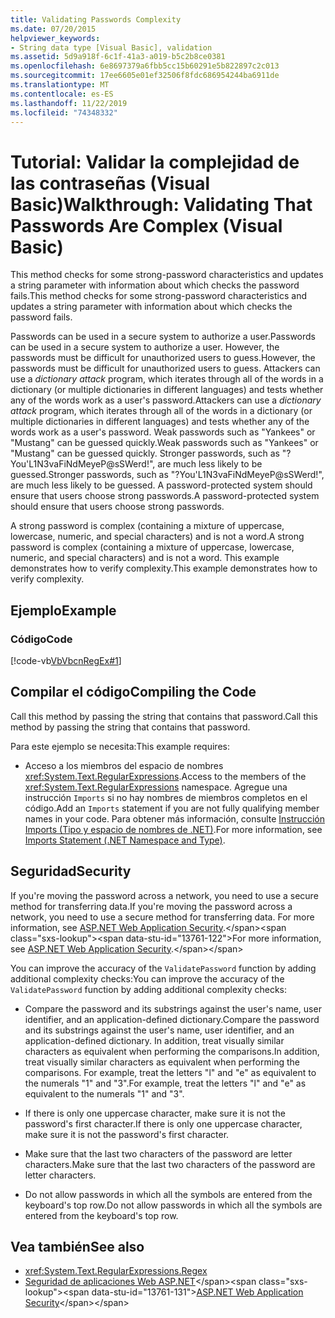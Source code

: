 ```yaml
---
title: Validating Passwords Complexity
ms.date: 07/20/2015
helpviewer_keywords:
- String data type [Visual Basic], validation
ms.assetid: 5d9a918f-6c1f-41a3-a019-b5c2b8ce0381
ms.openlocfilehash: 6e8697379a6fbb5cc15b60291e5b822897c2c013
ms.sourcegitcommit: 17ee6605e01ef32506f8fdc686954244ba6911de
ms.translationtype: MT
ms.contentlocale: es-ES
ms.lasthandoff: 11/22/2019
ms.locfileid: "74348332"
---
```

# <a name="walkthrough-validating-that-passwords-are-complex-visual-basic"></a><span data-ttu-id="13761-102">Tutorial: Validar la complejidad de las contraseñas (Visual Basic)</span><span class="sxs-lookup"><span data-stu-id="13761-102">Walkthrough: Validating That Passwords Are Complex (Visual Basic)</span></span>
<span data-ttu-id="13761-103">This method checks for some strong-password characteristics and updates a string parameter with information about which checks the password fails.</span><span class="sxs-lookup"><span data-stu-id="13761-103">This method checks for some strong-password characteristics and updates a string parameter with information about which checks the password fails.</span></span>  
  
 <span data-ttu-id="13761-104">Passwords can be used in a secure system to authorize a user.</span><span class="sxs-lookup"><span data-stu-id="13761-104">Passwords can be used in a secure system to authorize a user.</span></span> <span data-ttu-id="13761-105">However, the passwords must be difficult for unauthorized users to guess.</span><span class="sxs-lookup"><span data-stu-id="13761-105">However, the passwords must be difficult for unauthorized users to guess.</span></span> <span data-ttu-id="13761-106">Attackers can use a *dictionary attack* program, which iterates through all of the words in a dictionary (or multiple dictionaries in different languages) and tests whether any of the words work as a user's password.</span><span class="sxs-lookup"><span data-stu-id="13761-106">Attackers can use a *dictionary attack* program, which iterates through all of the words in a dictionary (or multiple dictionaries in different languages) and tests whether any of the words work as a user's password.</span></span> <span data-ttu-id="13761-107">Weak passwords such as "Yankees" or "Mustang" can be guessed quickly.</span><span class="sxs-lookup"><span data-stu-id="13761-107">Weak passwords such as "Yankees" or "Mustang" can be guessed quickly.</span></span> <span data-ttu-id="13761-108">Stronger passwords, such as "?You'L1N3vaFiNdMeyeP@sSWerd!", are much less likely to be guessed.</span><span class="sxs-lookup"><span data-stu-id="13761-108">Stronger passwords, such as "?You'L1N3vaFiNdMeyeP@sSWerd!", are much less likely to be guessed.</span></span> <span data-ttu-id="13761-109">A password-protected system should ensure that users choose strong passwords.</span><span class="sxs-lookup"><span data-stu-id="13761-109">A password-protected system should ensure that users choose strong passwords.</span></span>  
  
 <span data-ttu-id="13761-110">A strong password is complex (containing a mixture of uppercase, lowercase, numeric, and special characters) and is not a word.</span><span class="sxs-lookup"><span data-stu-id="13761-110">A strong password is complex (containing a mixture of uppercase, lowercase, numeric, and special characters) and is not a word.</span></span> <span data-ttu-id="13761-111">This example demonstrates how to verify complexity.</span><span class="sxs-lookup"><span data-stu-id="13761-111">This example demonstrates how to verify complexity.</span></span>  
  
## <a name="example"></a><span data-ttu-id="13761-112">Ejemplo</span><span class="sxs-lookup"><span data-stu-id="13761-112">Example</span></span>  
  
### <a name="code"></a><span data-ttu-id="13761-113">Código</span><span class="sxs-lookup"><span data-stu-id="13761-113">Code</span></span>  
 [!code-vb[VbVbcnRegEx#1](~/samples/snippets/visualbasic/VS_Snippets_VBCSharp/VbVbcnRegEx/VB/Class1.vb#1)]  
  
## <a name="compiling-the-code"></a><span data-ttu-id="13761-114">Compilar el código</span><span class="sxs-lookup"><span data-stu-id="13761-114">Compiling the Code</span></span>  
 <span data-ttu-id="13761-115">Call this method by passing the string that contains that password.</span><span class="sxs-lookup"><span data-stu-id="13761-115">Call this method by passing the string that contains that password.</span></span>  
  
 <span data-ttu-id="13761-116">Para este ejemplo se necesita:</span><span class="sxs-lookup"><span data-stu-id="13761-116">This example requires:</span></span>  
  
- <span data-ttu-id="13761-117">Acceso a los miembros del espacio de nombres <xref:System.Text.RegularExpressions>.</span><span class="sxs-lookup"><span data-stu-id="13761-117">Access to the members of the <xref:System.Text.RegularExpressions> namespace.</span></span> <span data-ttu-id="13761-118">Agregue una instrucción `Imports` si no hay nombres de miembros completos en el código.</span><span class="sxs-lookup"><span data-stu-id="13761-118">Add an `Imports` statement if you are not fully qualifying member names in your code.</span></span> <span data-ttu-id="13761-119">Para obtener más información, consulte [Instrucción Imports (Tipo y espacio de nombres de .NET)](../../../../visual-basic/language-reference/statements/imports-statement-net-namespace-and-type.md).</span><span class="sxs-lookup"><span data-stu-id="13761-119">For more information, see [Imports Statement (.NET Namespace and Type)](../../../../visual-basic/language-reference/statements/imports-statement-net-namespace-and-type.md).</span></span>  
  
## <a name="security"></a><span data-ttu-id="13761-120">Seguridad</span><span class="sxs-lookup"><span data-stu-id="13761-120">Security</span></span>  
 <span data-ttu-id="13761-121">If you're moving the password across a network, you need to use a secure method for transferring data.</span><span class="sxs-lookup"><span data-stu-id="13761-121">If you're moving the password across a network, you need to use a secure method for transferring data.</span></span> <span data-ttu-id="13761-122">For more information, see [ASP.NET Web Application Security](https://docs.microsoft.com/previous-versions/aspnet/330a99hc(v=vs.100)).</span><span class="sxs-lookup"><span data-stu-id="13761-122">For more information, see [ASP.NET Web Application Security](https://docs.microsoft.com/previous-versions/aspnet/330a99hc(v=vs.100)).</span></span>
  
 <span data-ttu-id="13761-123">You can improve the accuracy of the `ValidatePassword` function by adding additional complexity checks:</span><span class="sxs-lookup"><span data-stu-id="13761-123">You can improve the accuracy of the `ValidatePassword` function by adding additional complexity checks:</span></span>  
  
- <span data-ttu-id="13761-124">Compare the password and its substrings against the user's name, user identifier, and an application-defined dictionary.</span><span class="sxs-lookup"><span data-stu-id="13761-124">Compare the password and its substrings against the user's name, user identifier, and an application-defined dictionary.</span></span> <span data-ttu-id="13761-125">In addition, treat visually similar characters as equivalent when performing the comparisons.</span><span class="sxs-lookup"><span data-stu-id="13761-125">In addition, treat visually similar characters as equivalent when performing the comparisons.</span></span> <span data-ttu-id="13761-126">For example, treat the letters "l" and "e" as equivalent to the numerals "1" and "3".</span><span class="sxs-lookup"><span data-stu-id="13761-126">For example, treat the letters "l" and "e" as equivalent to the numerals "1" and "3".</span></span>  
  
- <span data-ttu-id="13761-127">If there is only one uppercase character, make sure it is not the password's first character.</span><span class="sxs-lookup"><span data-stu-id="13761-127">If there is only one uppercase character, make sure it is not the password's first character.</span></span>  
  
- <span data-ttu-id="13761-128">Make sure that the last two characters of the password are letter characters.</span><span class="sxs-lookup"><span data-stu-id="13761-128">Make sure that the last two characters of the password are letter characters.</span></span>  
  
- <span data-ttu-id="13761-129">Do not allow passwords in which all the symbols are entered from the keyboard's top row.</span><span class="sxs-lookup"><span data-stu-id="13761-129">Do not allow passwords in which all the symbols are entered from the keyboard's top row.</span></span>  
  
## <a name="see-also"></a><span data-ttu-id="13761-130">Vea también</span><span class="sxs-lookup"><span data-stu-id="13761-130">See also</span></span>

- <xref:System.Text.RegularExpressions.Regex>
- <span data-ttu-id="13761-131">[Seguridad de aplicaciones Web ASP.NET](https://docs.microsoft.com/previous-versions/aspnet/330a99hc(v=vs.100))</span><span class="sxs-lookup"><span data-stu-id="13761-131">[ASP.NET Web Application Security](https://docs.microsoft.com/previous-versions/aspnet/330a99hc(v=vs.100))</span></span>
